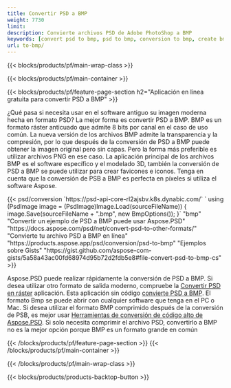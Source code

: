 ```yaml
---
title: Convertir PSD a BMP
weight: 7730
limit: 
description: Convierte archivos PSD de Adobe PhotoShop a BMP
keywords: [convert psd to bmp, psd to bmp, conversion to bmp, create bmp from psd, print psd as bmp]
url: to-bmp/
---
```


{{< blocks/products/pf/main-wrap-class >}}

{{< blocks/products/pf/main-container >}}

{{< blocks/products/pf/feature-page-section h2="Aplicación en línea gratuita para convertir PSD a BMP" >}}
<p>¿Qué pasa si necesita usar en el software antiguo su imagen moderna hecha en formato PSD? La mejor forma es convertir PSD a BMP. BMP es un formato ráster anticuado que admite 8 bits por canal en el caso de uso común. La nueva versión de los archivos BMP admite la transparencia y la compresión, por lo que después de la conversión de PSD a BMP puede obtener la imagen original pero sin capas. Pero la forma más preferible es utilizar archivos PNG en ese caso. La aplicación principal de los archivos BMP es el software específico y el modelado 3D, también la conversión de PSD a BMP se puede utilizar para crear favicones e iconos. Tenga en cuenta que la conversión de PSB a BMP es perfecta en píxeles si utiliza el software Aspose.</p>
{{< psd/conversion `https://psd-api-core-rl2ajsbv.k8s.dynabic.com/` 
`    using (PsdImage image = (PsdImage)Image.Load(sourceFileName))
    {
        image.Save(sourceFileName + ".bmp",  new BmpOptions());
    }` 
	"bmp" 
"Convertir un ejemplo de PSD a BMP puede usar Aspose.PSD"  "https://docs.aspose.com/psd/net/convert-psd-to-other-formats/" 
"Convierte tu archivo PSD a BMP en línea" "https://products.aspose.app/psd/conversion/psd-to-bmp" 
"Ejemplos sobre Gists" "https://gist.github.com/aspose-com-gists/5a58a43ac00fd68974d95b72d2fdb5e8#file-convert-psd-to-bmp-cs" >}}
<p>Aspose.PSD puede realizar rápidamente la conversión de PSD a BMP. Si desea utilizar otro formato de salida moderno, compruebe la <a href="/psd/convert">Convertir PSD en ráster</a> aplicación. Esta aplicación sin código <a href="/psd/convert/to-bmp">convierte PSD a BMP</a>. El formato Bmp se puede abrir con cualquier software que tenga en el PC o Mac. Si desea utilizar el formato BMP comprimido después de la conversión de PSB, es mejor usar <a href="/psd">Herramientas de conversión de código alto de Aspose.PSD</a>. Si solo necesita comprimir el archivo PSD, convertirlo a BMP no es la mejor opción porque BMP es un formato grande en común</p>
{{< /blocks/products/pf/feature-page-section >}}
{{< /blocks/products/pf/main-container >}}


{{< /blocks/products/pf/main-wrap-class >}}

{{< blocks/products/products-backtop-button >}}
